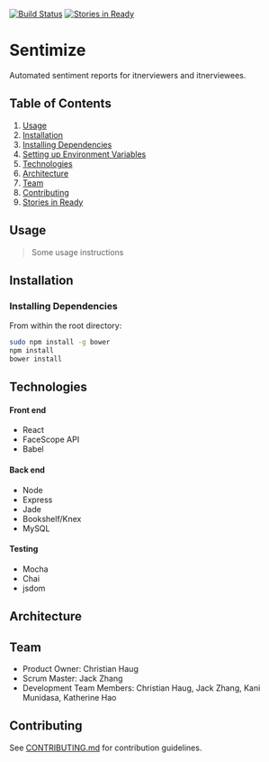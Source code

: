 [![Build Status](https://travis-ci.org/chkakaja/sentimize.svg?branch=master)](https://travis-ci.org/chkakaja/sentimize)
[![Stories in Ready](https://badge.waffle.io/chkakaja/sentimize.png?label=ready&title=Ready)](https://waffle.io/chkakaja/sentimize)
# Sentimize
Automated sentiment reports for itnerviewers and itnerviewees.

## Table of Contents
1. [Usage](#Usage)
2. [Installation](#Installation)
  1. [Installing Dependencies](#Installing-Dependencies)
  2. [Setting up Environment Variables](#Environment-Variables)
3. [Technologies](#Technologies)
4. [Architecture](#Architecture)
5. [Team](#Team)
6. [Contributing](#Contributing)
  3. [Stories in Ready](#https://badge.waffle.io/chkakaja/sentimize.png?label=ready&title=Ready)

## Usage
> Some usage instructions

## Installation

### Installing Dependencies
  From within the root directory:

  ```sh
  sudo npm install -g bower
  npm install
  bower install
  ```

## Technologies

#### Front end
- React
- FaceScope API
- Babel

#### Back end
- Node
- Express
- Jade
- Bookshelf/Knex
- MySQL

#### Testing
- Mocha
- Chai
- jsdom

## Architecture

## Team
  - Product Owner:            Christian Haug
  - Scrum Master:             Jack Zhang
  - Development Team Members: Christian Haug, Jack Zhang, Kani Munidasa, Katherine Hao

## Contributing
See [CONTRIBUTING.md](CONTRIBUTING.md) for contribution guidelines.

